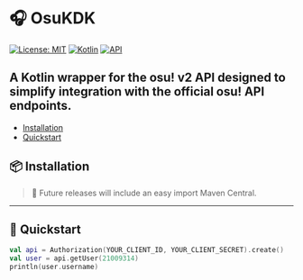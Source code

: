 # 🎧 OsuKDK

[![License: MIT](https://img.shields.io/badge/License-MIT-blue.svg)](LICENSE)
[![Kotlin](https://img.shields.io/badge/Kotlin-2.2.0-blueviolet?logo=kotlin)](https://kotlinlang.org)
[![API](https://img.shields.io/badge/osu!%20API-v2-orange)](https://osu.ppy.sh/docs/index.html)

A Kotlin wrapper for the osu! v2 API designed to simplify integration with the official osu! API endpoints.
---

- [Installation](https://github.com/Vinnih-1/osu-kotlin-sdk/tree/develop#-installation)
- [Quickstart](https://github.com/Vinnih-1/osu-kotlin-sdk/tree/develop#-quickstart)

## 📦 Installation

> 🚧 Future releases will include an easy import Maven Central.
---

## 🚀 Quickstart

```kotlin
val api = Authorization(YOUR_CLIENT_ID, YOUR_CLIENT_SECRET).create()
val user = api.getUser(21009314)
println(user.username)
